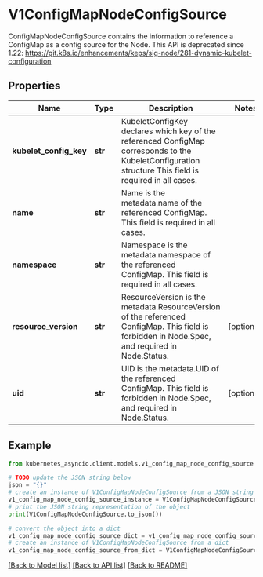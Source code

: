 # V1ConfigMapNodeConfigSource

ConfigMapNodeConfigSource contains the information to reference a ConfigMap as a config source for the Node. This API is deprecated since 1.22: https://git.k8s.io/enhancements/keps/sig-node/281-dynamic-kubelet-configuration

## Properties

Name | Type | Description | Notes
------------ | ------------- | ------------- | -------------
**kubelet_config_key** | **str** | KubeletConfigKey declares which key of the referenced ConfigMap corresponds to the KubeletConfiguration structure This field is required in all cases. | 
**name** | **str** | Name is the metadata.name of the referenced ConfigMap. This field is required in all cases. | 
**namespace** | **str** | Namespace is the metadata.namespace of the referenced ConfigMap. This field is required in all cases. | 
**resource_version** | **str** | ResourceVersion is the metadata.ResourceVersion of the referenced ConfigMap. This field is forbidden in Node.Spec, and required in Node.Status. | [optional] 
**uid** | **str** | UID is the metadata.UID of the referenced ConfigMap. This field is forbidden in Node.Spec, and required in Node.Status. | [optional] 

## Example

```python
from kubernetes_asyncio.client.models.v1_config_map_node_config_source import V1ConfigMapNodeConfigSource

# TODO update the JSON string below
json = "{}"
# create an instance of V1ConfigMapNodeConfigSource from a JSON string
v1_config_map_node_config_source_instance = V1ConfigMapNodeConfigSource.from_json(json)
# print the JSON string representation of the object
print(V1ConfigMapNodeConfigSource.to_json())

# convert the object into a dict
v1_config_map_node_config_source_dict = v1_config_map_node_config_source_instance.to_dict()
# create an instance of V1ConfigMapNodeConfigSource from a dict
v1_config_map_node_config_source_from_dict = V1ConfigMapNodeConfigSource.from_dict(v1_config_map_node_config_source_dict)
```
[[Back to Model list]](../README.md#documentation-for-models) [[Back to API list]](../README.md#documentation-for-api-endpoints) [[Back to README]](../README.md)



